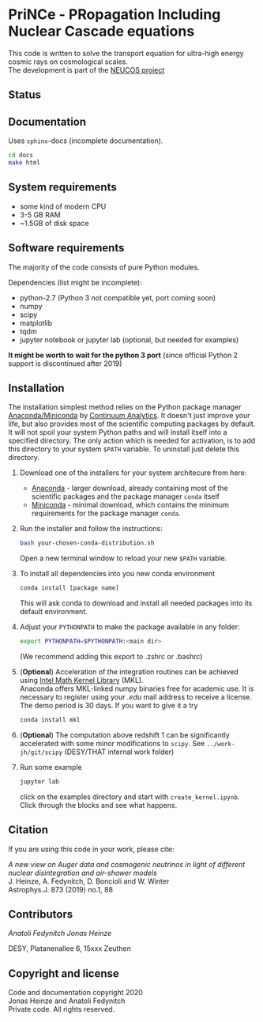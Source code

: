 PriNCe - PRopagation Including Nuclear Cascade equations
========================================================

This code is written to solve the transport equation for ultra-high energy cosmic rays on cosmological scales.  
The development is part of the [NEUCOS project](https://astro.desy.de/theory/neucos/index_eng.html)

Status
------


Documentation
-------------

Uses `sphinx`-docs (incomplete documentation).

```bash
cd docs
make html
```

System requirements
-------------------

- some kind of modern CPU
- 3-5 GB RAM
- ~1.5GB of disk space

Software requirements
---------------------

The majority of the code consists of pure Python modules.

Dependencies (list might be incomplete):

- python-2.7 (Python 3 not compatible yet, port coming soon)
- numpy
- scipy
- matplotlib
- tqdm
- jupyter notebook or jupyter lab (optional, but needed for examples)

__It might be worth to wait for the python 3 port__ (since official Python 2 support is discontinued after 2019)

Installation
------------

The installation simplest method relies on the Python package manager [Anaconda/Miniconda](https://store.continuum.io/cshop/anaconda/) by [Continuum Analytics](http://www.continuum.io). It doesn't just improve your life, but also provides most of the scientific computing packages by default. It will not spoil your system Python paths and will install itself into a specified directory. The only action which is needed for activation, is to add this directory to your system `$PATH` variable. To uninstall just delete this directory.

1. Download one of the installers for your system architecure from here:

   - [Anaconda](http://continuum.io/downloads) - larger download, already containing most of the scientific packages and the package manager `conda` itself
   - [Miniconda](http://conda.pydata.org/miniconda.html) - minimal download, which contains the minimum requirements for the package manager `conda`.

2. Run the installer and follow the instructions:

    ```bash
    bash your-chosen-conda-distribution.sh
    ```

    Open a new terminal window to reload your new `$PATH` variable.

3. To install all dependencies into you new conda environment

    ```bash
    conda install [package name]
    ```

    This will ask conda to download and install all needed packages into its default environment.

4. Adjust your `PYTHONPATH` to make the package available in any folder:

    ```bash
    export PYTHONPATH=$PYTHONPATH:<main dir>
    ```

    (We recommend adding this export to .zshrc or .bashrc)

5. (**Optional**) Acceleration of the integration routines can be achieved using [Intel Math Kernel Library](https://software.intel.com/en-us/intel-mkl) (MKL).  
Anaconda offers MKL-linked numpy binaries free for academic use. It is necessary to register using your *.edu* mail address to receive a license. The demo period is 30 days. If you want to give it a try

    ```bash
    conda install mkl
    ```

6. (**Optional**) The computation above redshift 1 can be significantly accelerated with some minor modifications to `scipy`. See `../work-jh/git/scipy` (DESY/THAT internal work folder)

7. Run some example

    ```bash
    jupyter lab
    ```

    click on the examples directory and start with `create_kernel.ipynb`. Click through the blocks and see what happens.

Citation
--------

If you are using this code in your work, please cite:

_A new view on Auger data and cosmogenic neutrinos in light of different nuclear disintegration and air-shower models_  
J. Heinze, A. Fedynitch, D. Boncioli and W. Winter  
Astrophys.J. 873 (2019) no.1, 88

Contributors
------------

*Anatoli Fedynitch*
*Jonas Heinze*

DESY, Platanenallee 6, 15xxx Zeuthen

Copyright and license
---------------------

Code and documentation copyright 2020  
Jonas Heinze and Anatoli Fedynitch  
Private code. All rights reserved.

